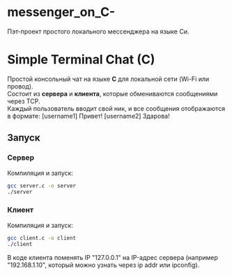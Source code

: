 # messenger_on_C-
Пэт-проект простого локального мессенджера на языке Си.

# Simple Terminal Chat (C)

Простой консольный чат на языке **C** для локальной сети (Wi-Fi или провод).  
Состоит из **сервера** и **клиента**, которые обмениваются сообщениями через TCP.  
Каждый пользователь вводит свой ник, и все сообщения отображаются в формате:
[username1] Привет!
[username2] Здарова!


## Запуск

### Сервер
Компиляция и запуск:
```bash
gcc server.c -o server
./server
```

### Клиент
Компиляция и запуск:

```bash
gcc client.c -o client
./client
```

В коде клиента поменять IP "127.0.0.1" на IP-адрес сервера
(например "192.168.1.10", который можно узнать через ip addr или ipconfig).

